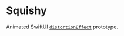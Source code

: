 #  Squishy

Animated SwiftUI [`distortionEffect`](https://developer.apple.com/documentation/swiftui/view/distortioneffect(_:maxsampleoffset:isenabled:)) prototype.
